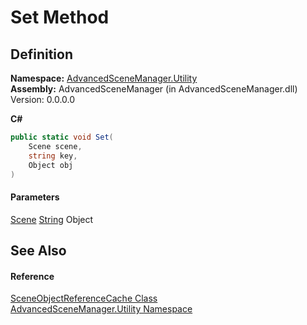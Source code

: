 # Set Method

## Definition

**Namespace:** [AdvancedSceneManager.Utility](N_AdvancedSceneManager_Utility.md)\
**Assembly:** AdvancedSceneManager (in AdvancedSceneManager.dll) Version: 0.0.0.0

**C#**

```c#
public static void Set(
	Scene scene,
	string key,
	Object obj
)
```

#### Parameters

&#x20; [Scene](T_AdvancedSceneManager_Models_Scene.md)   [String](https://learn.microsoft.com/dotnet/api/system.string)   Object&#x20;

## See Also

#### Reference

[SceneObjectReferenceCache Class](T_AdvancedSceneManager_Utility_SceneObjectReferenceCache.md)\
[AdvancedSceneManager.Utility Namespace](N_AdvancedSceneManager_Utility.md)
